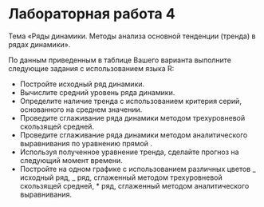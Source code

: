# Лабораторная работа 4

Тема «Ряды динамики. Методы анализа основной тенденции (тренда) в рядах
динамики».

По данным приведенным в таблице Вашего варианта выполните следующие задания с
использованием языка R:

* Постройте исходный ряд динамики.
* Вычислите средний уровень ряда динамики.
* Определите наличие тренда с использованием критерия серий, основанного на
  среднем значении.
* Проведите сглаживание ряда динамики методом трехуровневой скользящей средней.
* Проведите сглаживание ряда динамики методом аналитического выравнивания по
  уравнению прямой .
* Используя полученное уравнение тренда, сделайте прогноз на следующий момент
  времени.
* Постройте на одном графике с использованием различных цветов _ исходный ряд, _
  ряд, сглаженный методом трехуровневой скользящей средней, \* ряд, сглаженный
  методом аналитического выравнивания.
